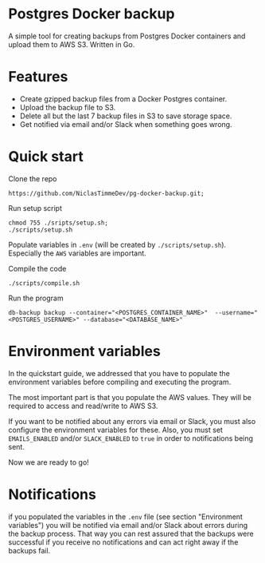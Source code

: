 # Postgres Docker backup

A simple tool for creating backups from Postgres Docker containers and upload them to AWS S3. Written in Go.

# Features

- Create gzipped backup files from a Docker Postgres container.
- Upload the backup file to S3.
- Delete all but the last 7 backup files in S3 to save storage space.
- Get notified via email and/or Slack when something goes wrong.

# Quick start

Clone the repo

```
https://github.com/NiclasTimmeDev/pg-docker-backup.git;

```

Run setup script

```
chmod 755 ./sripts/setup.sh;
./scripts/setup.sh

```

Populate variables in `.env` (will be created by `./scripts/setup.sh`). Especially the `AWS` variables are important.

Compile the code

```
./scripts/compile.sh

```

Run the program

```
db-backup backup --container="<POSTGRES_CONTAINER_NAME>"  --username="<POSTGRES_USERNAME>" --database="<DATABASE_NAME>"
```

# Environment variables

In the quickstart guide, we addressed that you have to populate the environment variables before compiling and executing the program.

The most important part is that you populate the AWS values. They will be required to access and read/write to AWS S3.

If you want to be notified about any errors via email or Slack, you must also configure the environment variables for these. Also, you must set `EMAILS_ENABLED` and/or `SLACK_ENABLED` to `true` in order to notifications being sent.

Now we are ready to go!

# Notifications

if you populated the variables in the `.env` file (see section "Environment variables") you will be notified via email and/or Slack about errors during the backup process. That way you can rest assured that the backups were successful if you receive no notifications and can act right away if the backups fail.
